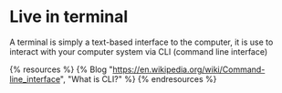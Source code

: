 # Live in terminal

A terminal is simply a text-based interface to the computer, it is use to interact with your computer system via CLI (command line interface)

{% resources %}
  {% Blog "https://en.wikipedia.org/wiki/Command-line_interface", "What is CLI?" %}
{% endresources %}
